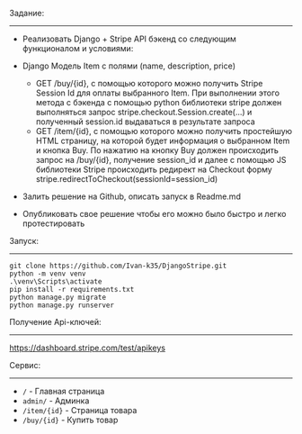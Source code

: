 Задание:
________
* Реализовать Django + Stripe API бэкенд со следующим функционалом и условиями:
* Django Модель Item с полями (name, description, price)
  * GET /buy/{id}, c помощью которого можно получить Stripe Session Id для оплаты выбранного Item. При выполнении этого метода c бэкенда с помощью python библиотеки stripe должен выполняться запрос stripe.checkout.Session.create(...) и полученный session.id выдаваться в результате запроса
  * GET /item/{id}, c помощью которого можно получить простейшую HTML страницу, на которой будет информация о выбранном Item и кнопка Buy. По нажатию на кнопку Buy должен происходить запрос на /buy/{id}, получение session_id и далее  с помощью JS библиотеки Stripe происходить редирект на Checkout форму stripe.redirectToCheckout(sessionId=session_id)

* Залить решение на Github, описать запуск в Readme.md
    
* Опубликовать свое решение чтобы его можно было быстро и легко протестировать


Запуск:
_______
```angular2html
git clone https://github.com/Ivan-k35/DjangoStripe.git
python -m venv venv
.\venv\Scripts\activate
pip install -r requirements.txt
python manage.py migrate
python manage.py runserver
```


Получение Api-ключей:
_____________________
https://dashboard.stripe.com/test/apikeys


Сервис:
_______
* `/` - Главная страница
* `admin/` - Админка
* `/item/{id}` - Страница товара
* `/buy/{id}` - Купить товар